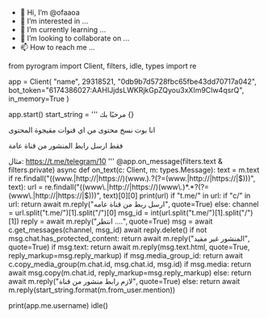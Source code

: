 - 👋 Hi, I’m @ofaaoa
- 👀 I’m interested in ...
- 🌱 I’m currently learning ...
- 💞️ I’m looking to collaborate on ...
- 📫 How to reach me ...

from pyrogram import Client, filters, idle, types
import re


app = Client(
    "name",
    29318521,
    "0db9b7d5728fbc65fbe43dd70717a042",
    bot_token="6174386027:AAHIJjdsLWKRjkGpZQyou3xXIm9CIw4qsrQ",
    in_memory=True
)

app.start()
start_string = '''
مرحبًا بك {}

انا بوت نسخ محتوى من اي قنوات مقيجوة المحتوى 

فقط ارسل رابط المنشور من قناة عامة 

مثال: https://t.me/telegram/10
'''
@app.on_message(filters.text & filters.private)
async def on_text(c: Client, m: types.Message):
    text = m.text
    if re.findall("((www\.|http://|https://)(www\.)*.*?(?=(www\.|http://|https://|$)))", text):
        url = re.findall("((www\.|http://|https://)(www\.)*.*?(?=(www\.|http://|https://|$)))", text)[0][0]
        print(url)
        if "t.me/" in url:
            if "c/" in url:
                return await m.reply("ارسل ربط من قناة عامه", quote=True)
            else:
                channel = url.split("t.me/")[1].split("/")[0]
                msg_id = int(url.split("t.me/")[1].split("/")[1])
                reply = await m.reply("انتظر ....", quote=True)
                msg = await c.get_messages(channel, msg_id)
                await reply.delete()
                if not msg.chat.has_protected_content:
                    return await m.reply("المنشور غير مقيد", quote=True)
                if msg.text:
                    return await m.reply(msg.text.html, quote=True, reply_markup=msg.reply_markup)
                if msg.media_group_id:
                    return await c.copy_media_group(m.chat.id, msg.chat.id, msg.id)
                if msg.media:
                    return await msg.copy(m.chat.id, reply_markup=msg.reply_markup)
        else:
            return await m.reply("لازم رابط منشور من قناة", quote=True)
    else:
        return await m.reply(start_string.format(m.from_user.mention))

print(app.me.username)
idle()

<!---
ofaaoa/ofaaoa is a ✨ special ✨ repository because its `README.md` (this file) appears on your GitHub profile.
You can click the Preview link to take a look at your changes.
--->
